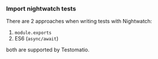 ### Import nightwatch tests

There are 2 approaches when writing tests with Nightwatch:

1. `module.exports`
2. ES6 (`async/await`)

both are supported by Testomatio.
